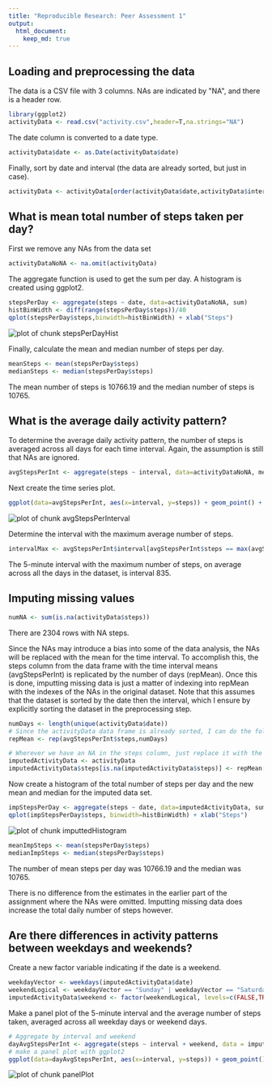 ```yaml
---
title: "Reproducible Research: Peer Assessment 1"
output: 
  html_document:
    keep_md: true
---
```


## Loading and preprocessing the data

The data is a CSV file with 3 columns. NAs are indicated by "NA", and there is a header row.


```r
library(ggplot2)
activityData <- read.csv("activity.csv",header=T,na.strings="NA")
```

The date column is converted to a date type.


```r
activityData$date <- as.Date(activityData$date)
```

Finally, sort by date and interval (the data are already sorted, but just in case).

```r
activityData <- activityData[order(activityData$date,activityData$interval),]
```

## What is mean total number of steps taken per day?
First we remove any NAs from the data set

```r
activityDataNoNA <- na.omit(activityData)
```

The aggregate function is used to get the sum per day. A histogram is created using ggplot2.

```r
stepsPerDay <- aggregate(steps ~ date, data=activityDataNoNA, sum)
histBinWidth <- diff(range(stepsPerDay$steps))/40
qplot(stepsPerDay$steps,binwidth=histBinWidth) + xlab("Steps")
```

![plot of chunk stepsPerDayHist](figure/stepsPerDayHist.png) 

Finally, calculate the mean and median number of steps per day.

```r
meanSteps <- mean(stepsPerDay$steps)
medianSteps <- median(stepsPerDay$steps)
```
The mean number of steps is 10766.19 and the median number of steps is 10765.

## What is the average daily activity pattern?
To determine the average daily activity pattern, the number of steps is averaged across all days for each time interval. Again, the assumption is still that NAs are ignored.

```r
avgStepsPerInt <- aggregate(steps ~ interval, data=activityDataNoNA, mean)
```

Next create the time series plot.


```r
ggplot(data=avgStepsPerInt, aes(x=interval, y=steps)) + geom_point() + geom_line() + xlab("Interval") + ylab("Average number of steps")
```

![plot of chunk avgStepsPerInterval](figure/avgStepsPerInterval.png) 

Determine the interval with the maximum average number of steps.


```r
intervalMax <- avgStepsPerInt$interval[avgStepsPerInt$steps == max(avgStepsPerInt$steps)]
```

The 5-minute interval with the maximum number of steps, on average across all the days in the dataset, is interval 835.

## Imputing missing values

```r
numNA <- sum(is.na(activityData$steps))
```

There are 2304 rows with NA steps.

Since the NAs may introduce a bias into some of the data analysis, the NAs will be replaced with the mean for the time interval. To accomplish this, the steps column from the data frame with the time interval means (avgStepsPerInt) is replicated by the number of days (repMean). Once this is done, imputting missing data is just a matter of indexing into repMean with the indexes of the NAs in the original dataset. Note that this assumes that the dataset is sorted by the date then the interval, which I ensure by explicitly sorting the dataset in the preprocessing step.



```r
numDays <- length(unique(activityData$date))
# Since the activityData data frame is already sorted, I can do the following
repMean <- rep(avgStepsPerInt$steps,numDays)

# Wherever we have an NA in the steps column, just replace it with the corresponding row of repMean
imputedActivityData <- activityData
imputedActivityData$steps[is.na(imputedActivityData$steps)] <- repMean[is.na(imputedActivityData$steps)]
```

Now create a histogram of the total number of steps per day and the new mean and median for the imputed data set.

```r
impStepsPerDay <- aggregate(steps ~ date, data=imputedActivityData, sum)
qplot(impStepsPerDay$steps, binwidth=histBinWidth) + xlab("Steps")
```

![plot of chunk imputtedHistogram](figure/imputtedHistogram.png) 

```r
meanImpSteps <- mean(stepsPerDay$steps)
medianImpSteps <- median(stepsPerDay$steps)
```

The number of mean steps per day was 10766.19 and the median was 10765.

There is no difference from the estimates in the earlier part of the assignment where the NAs were omitted. Imputting missing data does increase the total daily number of steps however.

## Are there differences in activity patterns between weekdays and weekends?

Create a new factor variable indicating if the date is a weekend.

```r
weekdayVector <- weekdays(imputedActivityData$date)
weekendLogical <- weekdayVector == "Sunday" | weekdayVector == "Saturday"
imputedActivityData$weekend <- factor(weekendLogical, levels=c(FALSE,TRUE),labels=c("weekday","weekend"))
```

Make a panel plot of the 5-minute interval and the average number of steps taken, averaged across all weekday days or weekend days.


```r
# Aggregate by interval and weekend
dayAvgStepsPerInt <- aggregate(steps ~ interval + weekend, data = imputedActivityData,mean)
# make a panel plot with ggplot2
ggplot(data=dayAvgStepsPerInt, aes(x=interval, y=steps)) + geom_point() + geom_line() + facet_wrap(~weekend,ncol=1) + xlab("Interval") + ylab("Average number of steps")
```

![plot of chunk panelPlot](figure/panelPlot.png) 
